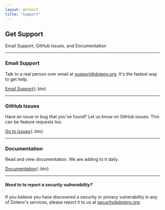 ```yaml
---
layout: default
title: "Support"
---
```


<article markdown="1">

# Get Support

Email Support, GitHub Issues, and Documentation

---

### Email Support

Talk to a real person over email at [support@dotenv.org](mailto:support@dotenv.org). It's the fastest way to get help.

[Email Support](mailto:support@dotenv.org){:.btn}

---

### GitHub Issues

Have an issue or bug that you've found? Let us know on GitHub issues. This can be feature requests too.

[Go to Issues](https://github.com/dotenv-org/dotenv-vault/issues){:.btn}

---

### Documentation

Read and view documentation. We are adding to it daily.

[Documentation](/docs){:.btn}

---

##### Need to to report a security vulnerability?

If you believe you have discovered a security or privacy vulnerability in any of Dotenv's services, please report it to us at [security@dotenv.org](mailto:security@dotenv.org).

<br/>

</article>
